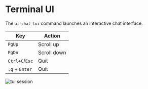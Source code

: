 # Terminal UI

The `ai-chat tui` command launches an interactive chat interface.

| Key | Action |
|-----|-------|
| `PgUp` | Scroll up |
| `PgDn` | Scroll down |
| `Ctrl+C`/`Esc` | Quit |
| `:q` + `Enter` | Quit |

![tui session](https://asciinema.org/a/placeholder.svg)
